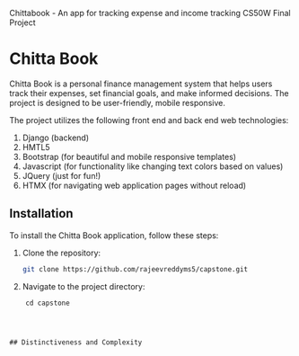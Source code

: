 Chittabook - An app for tracking expense and income tracking
CS50W Final Project
# Chitta Book

Chitta Book is a personal finance management system that helps users track their expenses, set financial goals, and make informed decisions. The project is designed to be user-friendly, mobile responsive.

The project utilizes the following front end and back end web technologies:
1. Django (backend)
2. HMTL5
3. Bootstrap (for beautiful and mobile responsive templates)
4. Javascript (for functionality like changing text colors based on values)
5. JQuery (just for fun!)
6. HTMX (for navigating web application pages without reload)

## Installation
To install the Chitta Book application, follow these steps:

1. Clone the repository:

   ```bash
   git clone https://github.com/rajeevreddyms5/capstone.git

2. Navigate to the project directory:
```
    cd capstone

  


## Distinctiveness and Complexity

